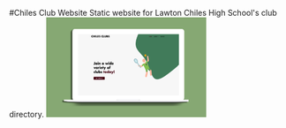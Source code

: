 #Chiles Club Website
Static website for Lawton Chiles High School's club directory. 
<img src="img/chiles_clubs.png" width="290" title="Home Page">
